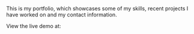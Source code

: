 This is my portfolio, which showcases some of my skills, recent projects I have worked on and my contact information.

View the live demo at: 